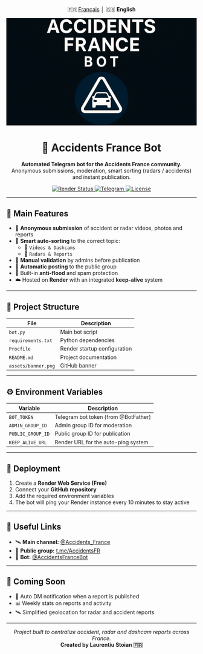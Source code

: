 <p align="center">
  🇫🇷 <a href="./README.md">Français</a> │ 🇬🇧 <b>English</b>
</p>

![Banner](https://github.com/Luxx05/AccidentsFranceBot/raw/main/assets/banner.png)

<h1 align="center">🚨 Accidents France Bot</h1>
<p align="center">
  <b>Automated Telegram bot for the Accidents France community.</b><br>
  Anonymous submissions, moderation, smart sorting (radars / accidents) and instant publication.
</p>

<p align="center">
  <a href="https://render.com">
    <img src="https://img.shields.io/badge/Render-Online-brightgreen?style=flat-square&logo=render&logoColor=white" alt="Render Status"/>
  </a>
  <a href="https://t.me/AccidentsFR">
    <img src="https://img.shields.io/badge/Telegram-Community-blue?style=flat-square&logo=telegram" alt="Telegram"/>
  </a>
  <a href="https://github.com/Luxx05/AccidentsFranceBot">
    <img src="https://img.shields.io/github/license/Luxx05/AccidentsFranceBot?style=flat-square" alt="License"/>
  </a>
</p>

---

## 🔧 Main Features

- 📸 **Anonymous submission** of accident or radar videos, photos and reports  
- 🧠 **Smart auto-sorting** to the correct topic:  
  - 🎥 `Videos & Dashcams`  
  - 📍 `Radars & Reports`  
- 🧩 **Manual validation** by admins before publication  
- 🚀 **Automatic posting** to the public group  
- 🧱 Built-in **anti-flood** and spam protection  
- ☁️ Hosted on **Render** with an integrated **keep-alive** system  

---

## 📡 Project Structure

| File | Description |
|------|--------------|
| `bot.py` | Main bot script |
| `requirements.txt` | Python dependencies |
| `Procfile` | Render startup configuration |
| `README.md` | Project documentation |
| `assets/banner.png` | GitHub banner |

---

## ⚙️ Environment Variables

| Variable | Description |
|-----------|-------------|
| `BOT_TOKEN` | Telegram bot token (from @BotFather) |
| `ADMIN_GROUP_ID` | Admin group ID for moderation |
| `PUBLIC_GROUP_ID` | Public group ID for publication |
| `KEEP_ALIVE_URL` | Render URL for the auto-ping system |

---

## 🚀 Deployment

1. Create a **Render Web Service (Free)**  
2. Connect your **GitHub repository**  
3. Add the required environment variables  
4. The bot will ping your Render instance every 10 minutes to stay active  

---

## 💬 Useful Links

- 🛰️ **Main channel:** [@Accidents_France](https://t.me/Accidents_France)  
- 👥 **Public group:** [t.me/AccidentsFR](https://t.me/AccidentsFR)  
- 🤖 **Bot:** [@AccidentsFranceBot](https://t.me/AccidentsFranceBot)

---

## 🧠 Coming Soon

- 📩 Auto DM notification when a report is published  
- 📊 Weekly stats on reports and activity  
- 🛰️ Simplified geolocation for radar and accident reports  

---

<p align="center">
  <i>Project built to centralize accident, radar and dashcam reports across France.</i><br>
  <b>Created by Laurentiu Stoian 🇫🇷</b>
</p>
